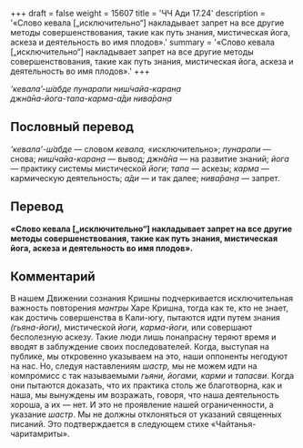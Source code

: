 +++
draft = false
weight = 15607
title = 'ЧЧ Ади 17.24'
description = '«Слово кевала [„исключительно“] накладывает запрет на все другие методы совершенствования, такие как путь знания, мистическая йога, аскеза и деятельность во имя плодов».'
summary = '«Слово кевала [„исключительно“] накладывает запрет на все другие методы совершенствования, такие как путь знания, мистическая йога, аскеза и деятельность во имя плодов».'
+++

_‘кевала’-ш́абде пунарапи ниш́чайа-каран̣а  
джн̃а̄на-йога-тапа-карма-а̄ди нива̄ран̣а_

## Пословный перевод

_‘кевала’_\-_ш́абде_ — словом _кевала,_ «исключительно»; _пунарапи_ — снова; _ниш́чайа_\-_каран̣а_ — вывод; _джн̃а̄на_ — на развитие знаний; _йога_ — практику системы мистической _йоги_; _тапа_ — аскезы; _карма_ — кармическую деятельность; _а̄ди_ — и так далее; _нива̄ран̣а_ — запрет.

## Перевод

**«Слово кевала \[„исключительно“\] накладывает запрет на все другие методы совершенствования, такие как путь знания, мистическая йога, аскеза и деятельность во имя плодов».**

## Комментарий

В нашем Движении сознания Кришны подчеркивается исключительная важность повторения _мантры_ Харе Кришна, тогда как те, кто не знает, как достичь совершенства в Кали-югу, пытаются идти путем знания _(гьяна-йоги),_ мистической _йоги,_ _карма-йоги,_ или совершают бесполезную аскезу. Такие люди лишь понапрасну теряют время и вводят в заблуждение своих последователей. Когда, выступая на публике, мы откровенно указываем на это, наши оппоненты негодуют на нас. Но, следуя наставлениям _шастр,_ мы не можем идти на компромисс с так называемыми _гьяни, йогами, карми_ и _тапасви_. Когда они пытаются доказать, что их практика столь же благотворна, как и наша, мы вынуждены им возражать, говоря, что наша деятельность хороша, а их — нет. И это не проявление нашей ограниченности, а указание _шастр_. Мы не должны отклоняться от указаний священных писаний. Это подтверждается в следующем стихе «Чайтанья-чаритамриты».
